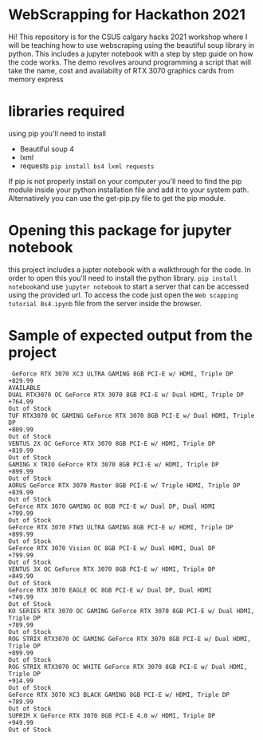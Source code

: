 # WebScrapping for Hackathon 2021

Hi! 
This repository is for the CSUS calgary hacks 2021 workshop where I will be teaching how to use webscraping using the beautiful soup library in python. This includes a jupyter notebook with a step by step guide on how the code works.
The demo revolves around programming a script that will take the name, cost and availabilty of RTX 3070 graphics cards from memory express
# libraries required
using pip you'll need to install
 - Beautiful soup 4
 - lxml
 - requests
`pip install bs4 lxml requests`

If pip is not properly install on your computer you'll need to find the pip module inside your python installation file and add it to your system path. Alternatively you can use the get-pip.py file to get the pip module.

# Opening this package for jupyter notebook
this project includes a jupter notebook with a walkthrough for the code. In order to open this you'll need to install the python library. `pip install notebook`and use `jupyter notebook` to start a server that can be accessed using the provided url.
To access the code just open the `Web scapping tutorial Bs4.ipynb` file from the server inside the browser.

# Sample of expected output from the project
     GeForce RTX 3070 XC3 ULTRA GAMING 8GB PCI-E w/ HDMI, Triple DP
    +829.99
    AVAILABLE
    DUAL RTX3070 OC GeForce RTX 3070 8GB PCI-E w/ Dual HDMI, Triple DP 
    +764.99
    Out of Stock
    TUF RTX3070 OC GAMING GeForce RTX 3070 8GB PCI-E w/ Dual HDMI, Triple DP 
    +809.99
    Out of Stock
    VENTUS 2X OC GeForce RTX 3070 8GB PCI-E w/ HDMI, Triple DP 
    +819.99
    Out of Stock
    GAMING X TRIO GeForce RTX 3070 8GB PCI-E w/ HDMI, Triple DP 
    +899.99
    Out of Stock
    AORUS GeForce RTX 3070 Master 8GB PCI-E w/ Triple HDMI, Triple DP
    +839.99
    Out of Stock
    GeForce RTX 3070 GAMING OC 8GB PCI-E w/ Dual DP, Dual HDMI
    +799.99
    Out of Stock
    GeForce RTX 3070 FTW3 ULTRA GAMING 8GB PCI-E w/ HDMI, Triple DP 
    +899.99
    Out of Stock
    GeForce RTX 3070 Vision OC 8GB PCI-E w/ Dual HDMI, Dual DP
    +799.99
    Out of Stock
    VENTUS 3X OC GeForce RTX 3070 8GB PCI-E w/ HDMI, Triple DP 
    +849.99
    Out of Stock
    GeForce RTX 3070 EAGLE OC 8GB PCI-E w/ Dual DP, Dual HDMI
    +749.99
    Out of Stock
    KO SERIES RTX 3070 OC GAMING GeForce RTX 3070 8GB PCI-E w/ Dual HDMI, Triple DP 
    +789.99
    Out of Stock
    ROG STRIX RTX3070 OC GAMING GeForce RTX 3070 8GB PCI-E w/ Dual HDMI, Triple DP 
    +899.99
    Out of Stock
    ROG STRIX RTX3070 OC WHITE GeForce RTX 3070 8GB PCI-E w/ Dual HDMI, Triple DP 
    +914.99
    Out of Stock
    GeForce RTX 3070 XC3 BLACK GAMING 8GB PCI-E w/ HDMI, Triple DP 
    +789.99
    Out of Stock
    SUPRIM X GeForce RTX 3070 8GB PCI-E 4.0 w/ HDMI, Triple DP
    +949.99
    Out of Stock





    
